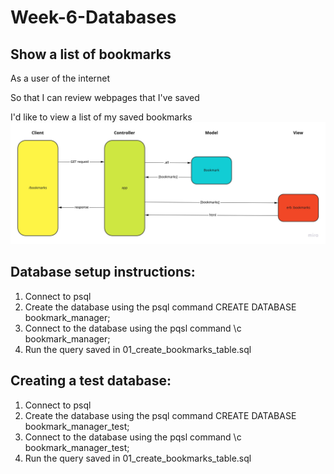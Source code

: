 # Week-6-Databases

## Show a list of bookmarks

  As a user of the internet

  So that I can review webpages that I've saved

  I'd like to view a list of my saved bookmarks
![Diagram](./images/all_bookmarks_diagram.jpg "Domain model")

## Database setup instructions:
  1. Connect to psql
  2. Create the database using the psql command CREATE DATABASE bookmark_manager;
  3. Connect to the database using the pqsl command \c bookmark_manager;
  4. Run the query saved in 01_create_bookmarks_table.sql

## Creating a test database:
  1. Connect to psql
  2. Create the database using the psql command CREATE DATABASE bookmark_manager_test;
  3. Connect to the database using the pqsl command \c bookmark_manager_test;
  4. Run the query saved in 01_create_bookmarks_table.sql

